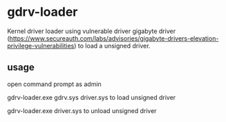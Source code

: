 # gdrv-loader
Kernel driver loader using vulnerable driver gigabyte driver (https://www.secureauth.com/labs/advisories/gigabyte-drivers-elevation-privilege-vulnerabilities) to load a unsigned driver.

## usage
open command prompt as admin

gdrv-loader.exe gdrv.sys driver.sys to load unsigned driver

gdrv-loader.exe driver.sys to unload unsigned driver
